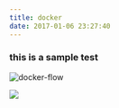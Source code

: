 ```yaml
---
title: docker
date: 2017-01-06 23:27:40
---
```



### this is a sample test

![docker-flow](file://docker-flow_0.png)

<img src=/blog/images/docker-flow_0.png>